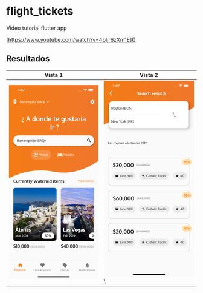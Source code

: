 # flight_tickets

Video tutorial flutter app

[https://www.youtube.com/watch?v=4bIjr6zXm1E]()


## Resultados 
|Vista 1|Vista 2|
|---|---|
|!['Screen 1'](./screen1.png) | !['Screen 1'](./screen2.png)\



